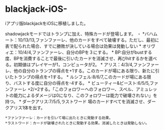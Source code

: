 # blackjack-iOS-
iアプリ版blackjackをiOSに移植しました。

shadowjackモードではトランプに加え、特殊カードが登場します。
・
    *バハムート：10/13/13,ファンファーレ、他のカードをすべて破壊する。ただし、最初に表で配られた場合、すでに勝敗が決している場合は効果は発動しない
    * オリヴィエ：10/4/4,ファンファーレ、自分のBPを３にする。
	  * BP:自分がbustする度、BPを消費することで最後に引いたカードを消滅させ、再びhitするかを選べる。初期値はプレイヤーが1，コンピュータが2。
    * アリス：4/3/4,ファンファーレ、他の自分のトランプの得点を+1する。このカードが場にある限り、新たに引いたトランプの得点を+1する。
    * ルシフェル:8/6/7,このカードが場にある限り、バストする度に自分の得点を-4する。
    * ビューティー&ビースト:6/5/5,ファンファーレ +2/+2する。「このフォロワーへのフォロワー、スペル、アミュレットの能力によるダメージは0になり、このフォロワーは能力で破壊されない」を持つ。
    * ダークアリス:7/5/5,ラストワード 場のカードすべてを消滅させ、ダークアリス1体を出す。
    
    *ファンファーレ：カードを引いて場に出たときに発動する効果。
    *ラストワード：カードが破壊されたときに発動する効果。消滅したときは発動しない。
      
    
